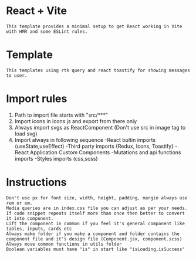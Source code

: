 # React + Vite
	This template provides a minimal setup to get React working in Vite with HMR and some ESLint rules.

# Template
	This templates using rtk query and react toastify for showing messages to user.


# Import rules
1. Path to import file starts with "src/***"
2. Import icons in icons.js and export from there only
3. Always import svgs as ReactComponent (Don't use src in image tag to load svg)
4. Import always in following sequence
	-React bultin imports (useState,useEffect)
	-Third party imports {Redux, Icons, Toastify}
	-React Application Custom Components
	-Mutations and api functions imports 
	-Styles imports (css,scss)

# Instructions
	Don't use px for font size, width, height, padding, margin always use rem or em.
	Media queries are in index.css file you can adjust as per your needs.
	If code snippet repeats itself more than once then better to convert it into component.
	Lift the component in common if you feel it's general component like tables, inputs, cards etc
	Always make folder if you make a component and folder contains the component file and it's design file (Component.jsx, component.scss)
	Always move common functions in utils folder
	Boolean variables must have "is" in start like "isLoading,isSuccess"
	
	

	
	